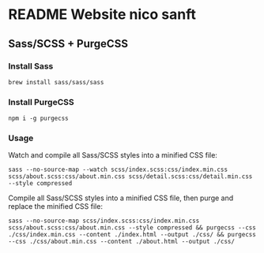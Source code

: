 # README Website nico sanft

## Sass/SCSS + PurgeCSS

### Install Sass

```
brew install sass/sass/sass
```

### Install PurgeCSS

```
npm i -g purgecss
```

### Usage

Watch and compile all Sass/SCSS styles into a minified CSS file:

```
sass --no-source-map --watch scss/index.scss:css/index.min.css scss/about.scss:css/about.min.css scss/detail.scss:css/detail.min.css --style compressed
```

Compile all Sass/SCSS styles into a minified CSS file, then purge and replace the minified CSS file:

```
sass --no-source-map scss/index.scss:css/index.min.css scss/about.scss:css/about.min.css --style compressed && purgecss --css ./css/index.min.css --content ./index.html --output ./css/ && purgecss --css ./css/about.min.css --content ./about.html --output ./css/
```

